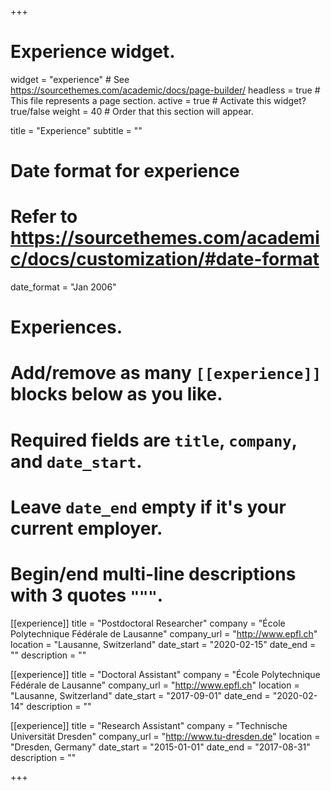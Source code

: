 +++
# Experience widget.
widget = "experience"  # See https://sourcethemes.com/academic/docs/page-builder/
headless = true  # This file represents a page section.
active = true  # Activate this widget? true/false
weight = 40  # Order that this section will appear.

title = "Experience"
subtitle = ""

# Date format for experience
#   Refer to https://sourcethemes.com/academic/docs/customization/#date-format
date_format = "Jan 2006"

# Experiences.
#   Add/remove as many `[[experience]]` blocks below as you like.
#   Required fields are `title`, `company`, and `date_start`.
#   Leave `date_end` empty if it's your current employer.
#   Begin/end multi-line descriptions with 3 quotes `"""`.
[[experience]]
  title = "Postdoctoral Researcher"
  company = "École Polytechnique Fédérale de Lausanne"
  company_url = "http://www.epfl.ch"
  location = "Lausanne, Switzerland"
  date_start = "2020-02-15"
  date_end = ""
  description = ""

[[experience]]
  title = "Doctoral Assistant"
  company = "École Polytechnique Fédérale de Lausanne"
  company_url = "http://www.epfl.ch"
  location = "Lausanne, Switzerland"
  date_start = "2017-09-01"
  date_end = "2020-02-14"
  description = ""

[[experience]]
  title = "Research Assistant"
  company = "Technische Universität Dresden"
  company_url = "http://www.tu-dresden.de"
  location = "Dresden, Germany"
  date_start = "2015-01-01"
  date_end = "2017-08-31"
  description = ""

+++
